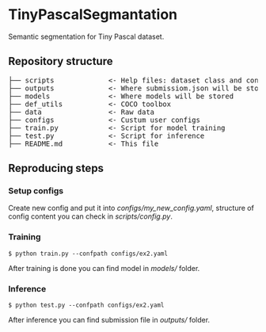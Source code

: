 # TinyPascalSegmantation
Semantic segmentation for Tiny Pascal dataset.

## Repository structure
<pre>
├── scripts             <- Help files: dataset class and config initializer
├── outputs             <- Where submissiom.json will be stored
├── models              <- Where models will be stored
├── def_utils           <- COCO toolbox
├── data                <- Raw data
├── configs             <- Custum user configs
├── train.py            <- Script for model training
├── test.py             <- Script for inference 
├── README.md           <- This file
</pre>

## Reproducing steps

### Setup configs
Create new config and put it into *configs/my_new_config.yaml*, structure of config content you can check in *scripts/config.py*.

### Training
```
$ python train.py --confpath configs/ex2.yaml 
```
After training is done you can find model in *models/* folder.

### Inference
```
$ python test.py --confpath configs/ex2.yaml 
```
After inference you can find submission file in *outputs/* folder.
